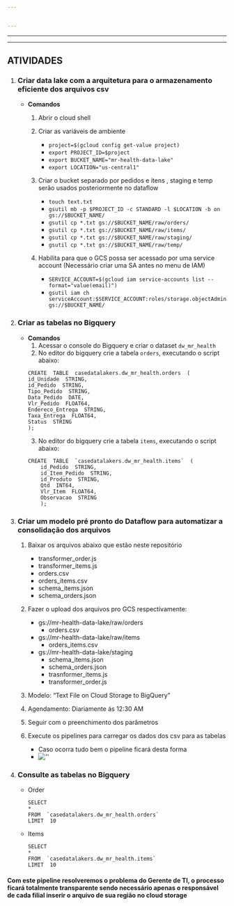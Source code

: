 ```yaml
---


---
```


<hr>
<hr>
<h2 id="atividades">ATIVIDADES</h2>
<ol>
<li>
<h3 id="criar-data-lake-com-a-arquitetura-para-o-armazenamento-eficiente-dos-arquivos-csv">Criar data lake com a arquitetura para o armazenamento eficiente dos arquivos csv</h3>
<ul>
<li><strong>Comandos</strong>
<ol>
<li>
<p>Abrir o cloud shell</p>
</li>
<li>
<p>Criar as variáveis de ambiente</p>
<ul>
<li><code>project=$(gcloud config get-value project)</code></li>
<li><code>export PROJECT_ID=$project</code></li>
<li><code>export BUCKET_NAME="mr-health-data-lake"</code></li>
<li><code>export LOCATION="us-central1"</code></li>
</ul>
</li>
<li>
<p>Criar o bucket separado por pedidos e itens , staging e temp serão usados posteriormente no dataflow</p>
<ul>
<li><code>touch text.txt</code></li>
<li><code>gsutil mb -p $PROJECT_ID -c STANDARD -l $LOCATION -b on gs://$BUCKET_NAME/</code></li>
<li><code>gsutil cp *.txt gs://$BUCKET_NAME/raw/orders/</code></li>
<li><code>gsutil cp *.txt gs://$BUCKET_NAME/raw/items/</code></li>
<li><code>gsutil cp *.txt gs://$BUCKET_NAME/raw/staging/</code></li>
<li><code>gsutil cp *.txt gs://$BUCKET_NAME/raw/temp/</code></li>
</ul>
</li>
<li>
<p>Habilita para que o GCS possa ser acessado por uma service account (Necessário criar uma SA antes no menu de IAM)</p>
<ul>
<li><code>SERVICE_ACCOUNT=$(gcloud iam service-accounts list --format="value(email)")</code></li>
<li><code>gsutil iam ch serviceAccount:$SERVICE_ACCOUNT:roles/storage.objectAdmin gs://$BUCKET_NAME/</code></li>
</ul>
</li>
</ol>
</li>
</ul>
</li>
<li>
<h3 id="criar-as-tabelas-no-bigquery">Criar as tabelas no Bigquery</h3>
<ul>
<li><strong>Comandos</strong>
<ol>
<li>Acessar o console do Bigquery e criar o dataset <code>dw_mr_health</code></li>
<li>No editor do bigquery crie a tabela <code>orders</code>, executando o script abaixo:</li>
</ol>
<pre class="  language-sql"><code class="prism  language-sql"><span class="token keyword">CREATE</span>  <span class="token keyword">TABLE</span>  casedatalakers<span class="token punctuation">.</span>dw_mr_health<span class="token punctuation">.</span>orders  <span class="token punctuation">(</span>
id_Unidade  STRING<span class="token punctuation">,</span>
id_Pedido  STRING<span class="token punctuation">,</span>
Tipo_Pedido  STRING<span class="token punctuation">,</span>
Data_Pedido  <span class="token keyword">DATE</span><span class="token punctuation">,</span>
Vlr_Pedido  FLOAT64<span class="token punctuation">,</span>
Endereco_Entrega  STRING<span class="token punctuation">,</span>
Taxa_Entrega  FLOAT64<span class="token punctuation">,</span>
<span class="token keyword">Status</span>  STRING
<span class="token punctuation">)</span><span class="token punctuation">;</span>
</code></pre>
<ol start="3">
<li>No editor do bigquery crie a tabela <code>items</code>, executando o script abaixo:</li>
</ol>
<pre class="  language-sql"><code class="prism  language-sql"><span class="token keyword">CREATE</span>  <span class="token keyword">TABLE</span>  <span class="token punctuation">`</span>casedatalakers<span class="token punctuation">.</span>dw_mr_health<span class="token punctuation">.</span>items<span class="token punctuation">`</span>  <span class="token punctuation">(</span>
   	id_Pedido  STRING<span class="token punctuation">,</span>
   	id_Item_Pedido  STRING<span class="token punctuation">,</span>
   	id_Produto  STRING<span class="token punctuation">,</span>
   	Qtd  INT64<span class="token punctuation">,</span>
   	Vlr_Item  FLOAT64<span class="token punctuation">,</span>
   	Observacao  STRING
   	<span class="token punctuation">)</span><span class="token punctuation">;</span>
</code></pre>
</li>
</ul>
</li>
<li>
<h3 id="criar-um-modelo-pré-pronto-do-dataflow-para-automatizar-a-consolidação-dos-arquivos">Criar um modelo pré pronto do Dataflow para automatizar a consolidação dos arquivos</h3>
<ol>
<li>
<p>Baixar os arquivos abaixo que estão neste repositório</p>
<ul>
<li>transformer_order.js</li>
<li>transformer_items.js</li>
<li>orders.csv</li>
<li>orders_items.csv</li>
<li>schema_items.json</li>
<li>schema_orders.json</li>
</ul>
</li>
<li>
<p>Fazer o upload dos arquivos pro GCS respectivamente:</p>
<ul>
<li>gs://mr-health-data-lake/raw/orders
<ul>
<li>orders.csv</li>
</ul>
</li>
<li>gs://mr-health-data-lake/raw/items
<ul>
<li>orders_items.csv</li>
</ul>
</li>
<li>gs://mr-health-data-lake/staging
<ul>
<li>schema_items.json</li>
<li>schema_orders.json</li>
<li>trasnformer_items.js</li>
<li>transformer_order.js</li>
</ul>
</li>
</ul>
</li>
<li>
<p>Modelo: “Text File on Cloud Storage to BigQuery”</p>
</li>
<li>
<p>Agendamento: Diariamente ás 12:30 AM</p>
</li>
<li>
<p>Seguir com o preenchimento dos parâmetros</p>
</li>
<li>
<p>Execute os pipelines para carregar os dados dos csv para as tabelas</p>
<ul>
<li>Caso ocorra tudo bem o pipeline ficará desta forma</li>
<li><img src="https://i.imgur.com/ig5eKdw.png" alt="''"></li>
</ul>
</li>
</ol>
</li>
<li>
<h3 id="consulte-as-tabelas-no-bigquery">Consulte as tabelas no Bigquery</h3>
<ul>
<li>
<p>Order</p>
<pre class="  language-sql"><code class="prism  language-sql"><span class="token keyword">SELECT</span>
<span class="token operator">*</span>
<span class="token keyword">FROM</span>  <span class="token punctuation">`</span>casedatalakers<span class="token punctuation">.</span>dw_mr_health<span class="token punctuation">.</span>orders<span class="token punctuation">`</span>
<span class="token keyword">LIMIT</span>  <span class="token number">10</span>
</code></pre>
</li>
<li>
<p>Items</p>
<pre class="  language-sql"><code class="prism  language-sql"><span class="token keyword">SELECT</span>
<span class="token operator">*</span>
<span class="token keyword">FROM</span>  <span class="token punctuation">`</span>casedatalakers<span class="token punctuation">.</span>dw_mr_health<span class="token punctuation">.</span>items<span class="token punctuation">`</span>
<span class="token keyword">LIMIT</span>  <span class="token number">10</span>
</code></pre>
</li>
</ul>
</li>
</ol>
<h4 id="com-este-pipeline-resolveremos-o-problema-do-gerente-de-ti-o-processo-ficará-totalmente-transparente-sendo-necessário-apenas-o-responsável-de-cada-filial-inserir-o-arquivo-de-sua-região-no-cloud-storage">Com este pipeline resolveremos o problema do Gerente de TI, o processo ficará totalmente transparente sendo necessário apenas o responsável de cada filial inserir o arquivo de sua região no cloud storage</h4>

